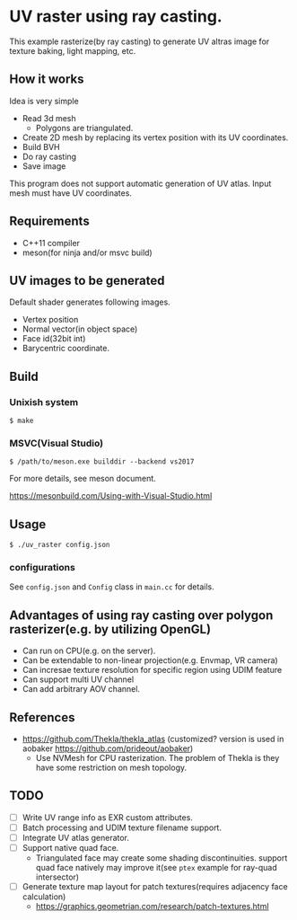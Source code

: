 # UV raster using ray casting.

This example rasterize(by ray casting) to generate UV altras image for texture baking, light mapping, etc.

## How it works

Idea is very simple

* Read 3d mesh
  * Polygons are triangulated. 
* Create 2D mesh by replacing its vertex position with its UV coordinates.
* Build BVH
* Do ray casting
* Save image

This program does not support automatic generation of UV atlas. Input mesh must have UV coordinates.

## Requirements

* C++11 compiler
* meson(for ninja and/or msvc build)

## UV images to be generated

Default shader generates following images.

* Vertex position
* Normal vector(in object space)
* Face id(32bit int)
* Barycentric coordinate.

## Build

### Unixish system

```
$ make
```

### MSVC(Visual Studio)

```
$ /path/to/meson.exe builddir --backend vs2017
```

For more details, see meson document.

https://mesonbuild.com/Using-with-Visual-Studio.html

## Usage

```
$ ./uv_raster config.json
```

### configurations

See `config.json` and `Config` class in `main.cc` for details.


## Advantages of using ray casting over polygon rasterizer(e.g. by utilizing OpenGL)

* Can run on CPU(e.g. on the server).
* Can be extendable to non-linear projection(e.g. Envmap, VR camera)
* Can incresae texture resolution for specific region using UDIM feature 
* Can support multi UV channel
* Can add arbitrary AOV channel.

## References

* https://github.com/Thekla/thekla_atlas (customized? version is used in aobaker https://github.com/prideout/aobaker)
  * Use NVMesh for CPU rasterization. The problem of Thekla is they have some restriction on mesh topology.

## TODO

* [ ] Write UV range info as EXR custom attributes.
* [ ] Batch processing and UDIM texture filename support.
* [ ] Integrate UV atlas generator.
* [ ] Support native quad face.
  * Triangulated face may create some shading discontinuities. support quad face natively may improve it(see `ptex` example for ray-quad intersector)
* [ ] Generate texture map layout for patch textures(requires adjacency face calculation)
  * https://graphics.geometrian.com/research/patch-textures.html

